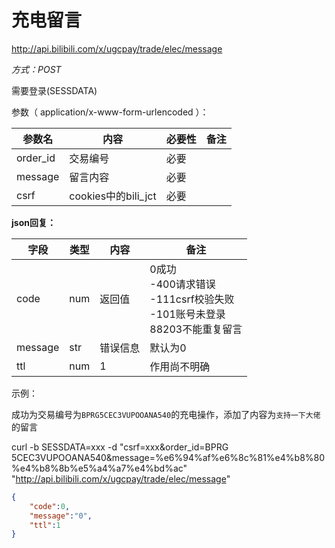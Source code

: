 # 充电留言

http://api.bilibili.com/x/ugcpay/trade/elec/message

*方式：POST*

需要登录(SESSDATA)

参数（ application/x-www-form-urlencoded ）：

| 参数名   | 内容                | 必要性 | 备注 |
| -------- | ------------------- | ------ | ---- |
| order_id | 交易编号            | 必要   |      |
| message  | 留言内容            | 必要   |      |
| csrf     | cookies中的bili_jct | 必要   |      |

**json回复：**

| 字段    | 类型 | 内容     | 备注                                                         |
| ------- | ---- | -------- | ------------------------------------------------------------ |
| code    | num  | 返回值   | 0成功 <br />-400请求错误<br />-111csrf校验失败<br />-101账号未登录<br />88203不能重复留言 |
| message | str  | 错误信息 | 默认为0                                                      |
| ttl     | num  | 1        | 作用尚不明确                                                 |

示例：

成功为交易编号为`BPRG5CEC3VUPOOANA540`的充电操作，添加了内容为`支持一下大佬`的留言

curl -b SESSDATA=xxx -d "csrf=xxx&order_id=BPRG
5CEC3VUPOOANA540&message=%e6%94%af%e6%8c%81%e4%b8%80%e4%b8%8b%e5%a4%a7%e4%bd%ac" "http://api.bilibili.com/x/ugcpay/trade/elec/message"

```json
{
    "code":0,
    "message":"0",
    "ttl":1
}
```

